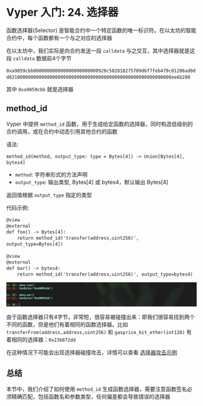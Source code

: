 # Vyper 入门: 24. 选择器

函数选择器(Selector) 是智能合约中一个特定函数的唯一标识符。在以太坊的智能合约中，每个函数都有一个与之对应的选择器

在以太坊中，我们实际是向合约发送一段 `calldata` 与之交互，其中选择器就是这段 `calldata` 数据前4个字节

`0xa9059cbb000000000000000000000000920c582818275f09dbf7feb479c01206ad0dd631000000000000000000000000000000000000000000000000000000000ee6b280`

其中 `0xa9059cbb` 就是选择器


## method_id

Vyper 中提供 `method_id` 函数，用于生成给定函数的选择器，同时构造低级别的合约调用，或在合约中动态引用其他合约的函数

语法:

```
method_id(method, output_type: type = Bytes[4]) -> Union[Bytes[4], bytes4]
```

- `method`: 字符串形式的方法声明
- `output_type`: 输出类型, Bytes[4] 或 bytes4，默认输出 Bytes[4]

返回值根据 `output_type` 指定的类型


代码示例:

```
@view
@external
def foo() -> Bytes[4]:
    return method_id('transfer(address,uint256)', output_type=Bytes[4])

@view
@external
def bar() -> bytes4:
    return method_id('transfer(address,uint256)', output_type=bytes4)
```

![method](./image/method.png)


由于函数选择器只有4字节，非常短，很容易被碰撞出来：即我们很容易找到两个不同的函数，但是他们有着相同的函数选择器。比如 `transferFrom(address,address,uint256)` 和 `gasprice_bit_ether(int128)` 有着相同的选择器：`0x23b872dd`

在这种情况下可能会出现选择器碰撞攻击，详情可以查看 [选择器攻击示例](https://www.wtf.academy/solidity-104/SelectorClash/)


## 总结
本节中，我们介绍了如何使用 `method_id` 生成函数选择器，需要注意函数签名必须精确匹配，包括函数名和参数类型，任何偏差都会导致错误的选择器